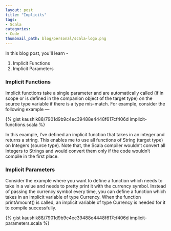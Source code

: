 ```yaml
---
layout: post
title: "Implicits"
tags:
- Scala
categories:
- Code
thumbnail_path: blog/personal/scala-logo.png
---
```


In this blog post, you'll learn - 

1. Implicit Functions
2. Implicit Parameters

### Implicit Functions

Implicit functions take a single parameter and are automatically called (if in scope or is defined in the companion object of the target type) on the source type variable if there is a type mis-match. For example, consider the following example —

{% gist kaushik88/7901d9b9c4ec39488e4448f617cf406d implicit-functions.scala %}

In this example, I’ve defined an implicit function that takes in an integer and returns a string. This enables me to use all functions of String (target type) on Integers (source type). Note that, the Scala compiler wouldn’t convert all Integers to Strings and would convert them only if the code wouldn’t compile in the first place.


### Implicit Parameters

Consider the example where you want to define a function which needs to take in a value and needs to pretty print it with the currency symbol. Instead of passing the currency symbol every time, you can define a function which takes in an implicit variable of type Currency. When the function printAmount() is called, an implicit variable of type Currency is needed for it to compile successfully.

{% gist kaushik88/7901d9b9c4ec39488e4448f617cf406d implicit-parameters.scala %}